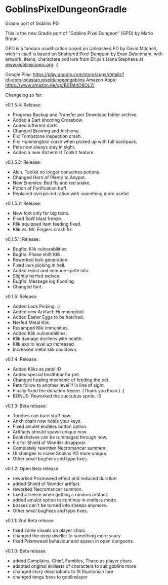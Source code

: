 # GoblinsPixelDungeonGradle
Gradle port of Goblins PD

This is the new Gradle port of "Goblins Pixel Dungeon" (GPD) by Mario Braun. 

GPD is a fandom modification based on Unleashed PD by David Mitchell, wich in itself is based on Shattered Pixel Dungeon by Evan Debenham,
with artwork, items, characters and lore from Ellipsis Hana Stephens at www.goblinscomic.org. :)

Google Play: https://play.google.com/store/apps/details?id=com.locastan.pixeldungeongoblins
Amazon Apps: https://www.amazon.de/dp/B01M4O8OLZ/

Changelog so far:

v0.1.5.4: Release:
- Progress Backup and Transfer per Download folder archive.
- Added a Dart shooting Crossbow.
- Added different darts.
- Changed Brewing and Alchemy.
- Fix: Tombstone inspection crash.
- Fix: Hummingtool crash when picked up with full backpack.
- Pets now always stay in sight.
- Added a new Alchemist Toolkit feature.

v0.1.5.3: Release:
- Alch. Toolkit no longer consumes potions.
- Changed Horn of Plenty to Anypot.
- New Enemies: Bod fly and red snake.
- Potion of Purification buff.
- Replaced overpriced ration with something more useful.

v0.1.5.2: Release:
- New font only for big texts.
- Fixed SoW blast freeze.
- Klik equipped item feeding fixed.
- Klik vs. Mr. Fingers crash fix.

v0.1.5.1: Release:
- Bugfix: Klik vulnerabilities.
- Bugfix: Phase shift Klik.
- Reworked lock generation.
- Fixed lock picking in hell.
- Added resist and immune sprite info.
- Slightly nerfed wolves.
- Bugfix: Message log flooding.
- Changed font.

v0.1.5: Release:
- Added Lock Picking. :)
- Added new Artifact: Hummingtool
- Added Easter Eggs to be hatched.
- Nerfed Metal Klik.
- Revamped Klik immunities.
- Added Klik vulnerabilities.
- Klik damage declines with health.
- Klik exp to level up increased.
- Increased metal klik cooldown.

v0.1.4: Release:
- Added Kliks as pets! :D
- Added special healthbar for pet.
- Changed healing mechanic of feeding the pet.
- Pets follow to another level if in line of sight.
- Finally fixed the donation freeze. (Thank you Evan.) :)
- BONUS: Reworked the succubus sprite. :3

v0.1.3: Beta release:
- Torches can burn stuff now.
- Ankh chain now holds your keys.
- Fixed amulet endless button option.
- Artifacts should spawn unique now.
- Bookshelves can be rummaged through now.
- Fix for Shield of Wonder disappear.
- Completely rewritten Necromancer summon.
- UI changes to make Goblins PD more unique.
- Other small bugfixes and typo fixes.

v0.1.2: Open Beta release 
- reworked Prismweed effect and reduced duration. 
- added Shield of Wonder artifact. 
- reworked Necromancer summon. 
- fixed a freeze when getting a random artifact. 
- added amulet option to continue in endless mode. 
- bosses can't be turned into sheeps anymore. 
- Other small bugfixes and typo fixes. 

v0.1.1: 2nd Beta release 
- fixed some visuals on player chars. 
- changed the deep dweller to something more scary. 
- fixed Prismweed behaviour and spawn in open dungeons. 

v0.1.0: Beta release 
- added Complains, Chief, Fumbles, Thaco as player chars 
- adapted original skillsets of characters to suit goblins more
- changed story descriptions to fit thuntonian lore 
- changed tengu boss to goblinslayer
